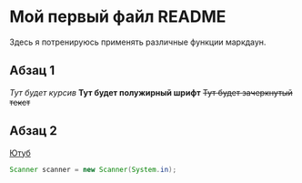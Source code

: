 # Мой первый файл README
Здесь я потренируюсь применять различные функции маркдаун.

## Абзац 1
*Тут будет курсив*
**Тут будет полужирный шрифт**
~~Тут будет зачеркнутый текст~~

## Абзац 2
[Ютуб](www.youtube.com "Тут тайтл") 

```Java
Scanner scanner = new Scanner(System.in);
```